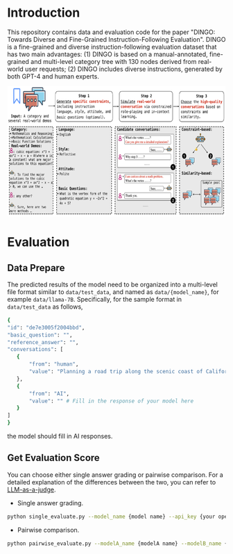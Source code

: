 # Introduction

This repository contains data and evaluation code for the paper "DINGO: Towards Diverse and Fine-Grained Instruction-Following Evaluation". DINGO is a fine-grained and diverse instruction-following evaluation dataset that has two main advantages: (1) DINGO is based on a manual-annotated, fine-grained and multi-level category tree with 130 nodes derived from real-world user requests; (2) DINGO includes diverse instructions, generated by both GPT-4 and human experts.

<img src="framework.png" width="900" height="300">

# Evaluation

## Data Prepare
 The predicted results of the model need to be organized into a multi-level file format similar to `data/test_data`, and named as `data/{model_name}`, for example `data/llama-7B`. Specifically, for the sample format in `data/test_data` as follows, 

 ```sh
{
"id": "de7e3005f2004bbd",
"basic_question": "",
"reference_answer": "",
"conversations": [
    {
        "from": "human",
        "value": "Planning a road trip along the scenic coast of California. Interested in local delicacies, and photo-worthy spots. What's your suggested route and must-see stops?"
    },
    {
        "from": "AI",
        "value": "" # Fill in the response of your model here
    }
]
}
 ```

the model should fill in AI responses.

## Get Evaluation Score

You can choose either single answer grading or pairwise comparison. For a detailed explanation of the differences between the two, you can refer to [LLM-as-a-judge](https://github.com/lm-sys/FastChat/tree/main/fastchat/llm_judge).

- Single answer grading.

```sh
python single_evaluate.py --model_name {model name} --api_key {your openai api key}
```

- Pairwise comparison.

```sh
python pairwise_evaluate.py --modelA_name {modelA name} --modelB_name {modelB name} --api_key {your openai api key}
```

